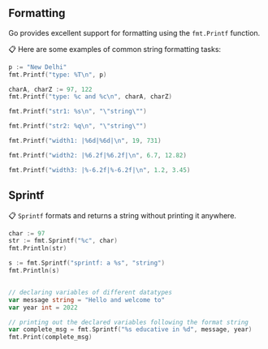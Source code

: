 ## Formatting

Go provides excellent support for formatting using the `fmt.Printf` function. 

📋 Here are some examples of common string formatting tasks:

```go
p := "New Delhi"
fmt.Printf("type: %T\n", p)

charA, charZ := 97, 122
fmt.Printf("type: %c and %c\n", charA, charZ)

fmt.Printf("str1: %s\n", "\"string\"")

fmt.Printf("str2: %q\n", "\"string\"")

fmt.Printf("width1: |%6d|%6d|\n", 19, 731)

fmt.Printf("width2: |%6.2f|%6.2f|\n", 6.7, 12.82)

fmt.Printf("width3: |%-6.2f|%-6.2f|\n", 1.2, 3.45)
```

## Sprintf
📋  `Sprintf` formats and returns a string without printing it anywhere.

```go
char := 97
str := fmt.Sprintf("%c", char)
fmt.Println(str)

s := fmt.Sprintf("sprintf: a %s", "string")
fmt.Println(s)


// declaring variables of different datatypes
var message string = "Hello and welcome to"
var year int = 2022

// printing out the declared variables following the format string
var complete_msg = fmt.Sprintf("%s educative in %d", message, year)
fmt.Print(complete_msg)
```
